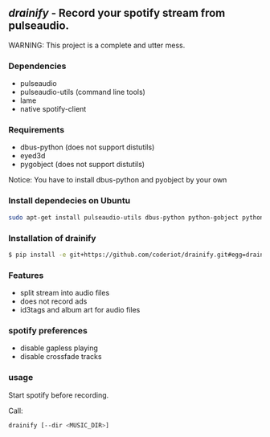 ## *drainify* - Record your spotify stream from pulseaudio.

WARNING: This project is a complete and utter mess. 

### Dependencies
 * pulseaudio
 * pulseaudio-utils (command line tools)
 * lame
 * native spotify-client

### Requirements
 * dbus-python (does not support distutils)
 * eyed3d
 * pygobject (does not support distutils)

Notice: You have to install dbus-python and pyobject by your own

### Install dependecies on Ubuntu
```sh
sudo apt-get install pulseaudio-utils dbus-python python-gobject python-eyed3 lame
```

### Installation of drainify

```sh
$ pip install -e git+https://github.com/coderiot/drainify.git#egg=drainify
```

### Features
 * split stream into audio files
 * does not record ads
 * id3tags and album art for audio files

### spotify preferences
 * disable gapless playing
 * disable crossfade tracks

### usage
Start spotify before recording.

Call:
```sh
drainify [--dir <MUSIC_DIR>]
```
